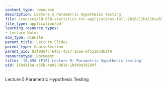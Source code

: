 ```yaml
---
content_type: resource
description: Lecture 5 Parametric Hypothesis Testing
file: /courses/18-650-statistics-for-applications-fall-2016/11b4116aa55b4e0288141bd40a39104f_MIT18_650F16_Parametric_HT.pdf
file_type: application/pdf
learning_resource_types:
- Lecture Notes
ocw_type: OCWFile
parent_title: Lecture Slides
parent_type: CourseSection
parent_uid: 83f9dd4c-6461-4557-15ae-ef55103db1f9
resourcetype: Document
title: '18.650 (F16) Lecture 5: Parametric hypothesis testing'
uid: 11b4116a-a55b-4e02-8814-1bd40a39104f
---
```

Lecture 5 Parametric Hypothesis Testing

